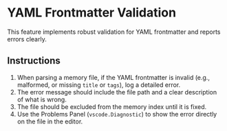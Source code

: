 # YAML Frontmatter Validation

This feature implements robust validation for YAML frontmatter and reports errors clearly.

## Instructions

1.  When parsing a memory file, if the YAML frontmatter is invalid (e.g., malformed, or missing `title` or `tags`), log a detailed error.
2.  The error message should include the file path and a clear description of what is wrong.
3.  The file should be excluded from the memory index until it is fixed.
4.  Use the Problems Panel (`vscode.Diagnostic`) to show the error directly on the file in the editor.
